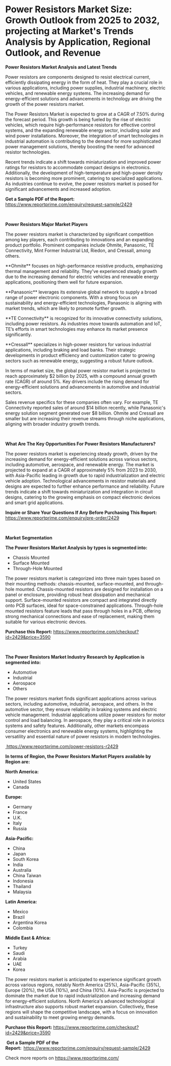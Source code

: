 <p><h1>Power Resistors Market Size: Growth Outlook from 2025 to 2032, projecting at Market's Trends Analysis by Application, Regional Outlook, and Revenue</h1></p><p><strong>Power Resistors Market Analysis and Latest Trends</strong></p>
<p><p>Power resistors are components designed to resist electrical current, efficiently dissipating energy in the form of heat. They play a crucial role in various applications, including power supplies, industrial machinery, electric vehicles, and renewable energy systems. The increasing demand for energy-efficient solutions and advancements in technology are driving the growth of the power resistors market.</p><p>The Power Resistors Market is expected to grow at a CAGR of 7.50% during the forecast period. This growth is being fueled by the rise of electric vehicles, which require high-performance resistors for effective control systems, and the expanding renewable energy sector, including solar and wind power installations. Moreover, the integration of smart technologies in industrial automation is contributing to the demand for more sophisticated power management solutions, thereby boosting the need for advanced resistor technologies.</p><p>Recent trends indicate a shift towards miniaturization and improved power ratings for resistors to accommodate compact designs in electronics. Additionally, the development of high-temperature and high-power density resistors is becoming more prominent, catering to specialized applications. As industries continue to evolve, the power resistors market is poised for significant advancements and increased adoption.</p></p>
<p><strong>Get a Sample PDF of the Report:&nbsp;</strong> <a href="https://www.reportprime.com/enquiry/request-sample/2429?utm_campaign=2475&utm_medium=2&utm_source=Github&utm_content=ia&utm_term=18032025&utm_id=power-resistors">https://www.reportprime.com/enquiry/request-sample/2429</a></p>
<p>&nbsp;</p>
<p><strong>Power Resistors Major Market Players</strong></p>
<p><p>The power resistors market is characterized by significant competition among key players, each contributing to innovations and an expanding product portfolio. Prominent companies include Ohmite, Panasonic, TE Connectivity, Mint Former Industrial Ltd, Riedon, and Cressall, among others.</p><p>**Ohmite** focuses on high-performance resistive products, emphasizing thermal management and reliability. They've experienced steady growth due to the increasing demand for electric vehicles and renewable energy applications, positioning them well for future expansion.</p><p>**Panasonic** leverages its extensive global network to supply a broad range of power electronic components. With a strong focus on sustainability and energy-efficient technologies, Panasonic is aligning with market trends, which are likely to promote further growth.</p><p>**TE Connectivity** is recognized for its innovative connectivity solutions, including power resistors. As industries move towards automation and IoT, TE’s efforts in smart technologies may enhance its market presence significantly.</p><p>**Cressall** specializes in high-power resistors for various industrial applications, including braking and load banks. Their strategic developments in product efficiency and customization cater to growing sectors such as renewable energy, suggesting a robust future outlook.</p><p>In terms of market size, the global power resistor market is projected to reach approximately $2 billion by 2025, with a compound annual growth rate (CAGR) of around 5%. Key drivers include the rising demand for energy-efficient solutions and advancements in automotive and industrial sectors.</p><p>Sales revenue specifics for these companies often vary. For example, TE Connectivity reported sales of around $14 billion recently, while Panasonic's energy solution segment generated over $8 billion. Ohmite and Cressall are smaller but are increasing their revenue streams through niche applications, aligning with broader industry growth trends.</p></p>
<p>&nbsp;</p>
<p><strong>What Are The Key Opportunities For Power Resistors Manufacturers?</strong></p>
<p><p>The power resistors market is experiencing steady growth, driven by the increasing demand for energy-efficient solutions across various sectors, including automotive, aerospace, and renewable energy. The market is projected to expand at a CAGR of approximately 5% from 2023 to 2030, with Asia-Pacific leading in growth due to rapid industrialization and electric vehicle adoption. Technological advancements in resistor materials and designs are expected to further enhance performance and reliability. Future trends indicate a shift towards miniaturization and integration in circuit designs, catering to the growing emphasis on compact electronic devices and smart grid applications.</p></p>
<p><strong>Inquire or Share Your Questions If Any Before Purchasing This Report:</strong> <a href="https://www.reportprime.com/enquiry/pre-order/2429?utm_campaign=2475&utm_medium=2&utm_source=Github&utm_content=ia&utm_term=18032025&utm_id=power-resistors">https://www.reportprime.com/enquiry/pre-order/2429</a></p>
<p>&nbsp;</p>
<p><strong>Market Segmentation</strong></p>
<p><strong>The Power Resistors Market Analysis by types is segmented into:</strong></p>
<p><ul><li>Chassis Mounted</li><li>Surface Mounted</li><li>Through-Hole Mounted</li></ul></p>
<p><p>The power resistors market is categorized into three main types based on their mounting methods: chassis-mounted, surface-mounted, and through-hole mounted. Chassis-mounted resistors are designed for installation on a panel or enclosure, providing robust heat dissipation and mechanical support. Surface-mounted resistors are compact and integrated directly onto PCB surfaces, ideal for space-constrained applications. Through-hole mounted resistors feature leads that pass through holes in a PCB, offering strong mechanical connections and ease of replacement, making them suitable for various electronic devices.</p></p>
<p><strong>Purchase this Report:&nbsp;</strong><a href="https://www.reportprime.com/checkout?id=2429&price=3590&utm_campaign=2475&utm_medium=2&utm_source=Github&utm_content=ia&utm_term=18032025&utm_id=power-resistors">https://www.reportprime.com/checkout?id=2429&price=3590</a></p>
<p>&nbsp;</p>
<p><strong>The Power Resistors Market Industry Research by Application is segmented into:</strong></p>
<p><ul><li>Automotive</li><li>Industrial</li><li>Aerospace</li><li>Others</li></ul></p>
<p><p>The power resistors market finds significant applications across various sectors, including automotive, industrial, aerospace, and others. In the automotive sector, they ensure reliability in braking systems and electric vehicle management. Industrial applications utilize power resistors for motor control and load balancing. In aerospace, they play a critical role in avionics systems and safety features. Additionally, other markets encompass consumer electronics and renewable energy systems, highlighting the versatility and essential nature of power resistors in modern technologies.</p></p>
<p><a href="https://www.reportprime.com/power-resistors-r2429?utm_campaign=2475&utm_medium=2&utm_source=Github&utm_content=ia&utm_term=18032025&utm_id=power-resistors">&nbsp;https://www.reportprime.com/power-resistors-r2429</a></p>
<p><strong>In terms of Region, the Power Resistors Market Players available by Region are:</strong></p>
<p>
    <p> <strong> North America: </strong>
        <ul>
            <li>United States</li>
            <li>Canada</li>
        </ul>
        </p> 
    <p> <strong> Europe: </strong>
        <ul>
            <li>Germany</li>
            <li>France</li>
            <li>U.K.</li>
            <li>Italy</li>
            <li>Russia</li>
        </ul>
        </p> 
    <p> <strong> Asia-Pacific: </strong>
        <ul>
            <li>China</li>
            <li>Japan</li>
            <li>South Korea</li>
            <li>India</li>
            <li>Australia</li>
            <li>China Taiwan</li>
            <li>Indonesia</li>
            <li>Thailand</li>
            <li>Malaysia</li>
        </ul>
        </p> 
    <p> <strong> Latin America: </strong>
        <ul>
            <li>Mexico</li>
            <li>Brazil</li>
            <li>Argentina Korea</li>
            <li>Colombia</li>
        </ul>
        </p> 
    <p> <strong> Middle East & Africa: </strong>
        <ul>
            <li>Turkey</li>
            <li>Saudi</li>
            <li>Arabia</li>
            <li>UAE</li>
            <li>Korea</li>
        </ul>
    </p>
    </p>
<p><p>The power resistors market is anticipated to experience significant growth across various regions, notably North America (25%), Asia-Pacific (35%), Europe (20%), the USA (10%), and China (10%). Asia-Pacific is projected to dominate the market due to rapid industrialization and increasing demand for energy-efficient solutions. North America's advanced technological infrastructure also supports robust market expansion. Collectively, these regions will shape the competitive landscape, with a focus on innovation and sustainability to meet growing energy demands.</p></p>
<p><strong>Purchase this Report: </strong><a href="https://www.reportprime.com/checkout?id=2429&price=3590&utm_campaign=2475&utm_medium=2&utm_source=Github&utm_content=ia&utm_term=18032025&utm_id=power-resistors">https://www.reportprime.com/checkout?id=2429&price=3590</a></p>
<p>&nbsp;<strong>Get a Sample PDF of the Report:&nbsp;&nbsp;</strong><a href="https://www.reportprime.com/enquiry/request-sample/2429?utm_campaign=2475&utm_medium=2&utm_source=Github&utm_content=ia&utm_term=18032025&utm_id=power-resistors">https://www.reportprime.com/enquiry/request-sample/2429</a></p>
<p><strong></strong></p>
<p>Check more reports on <a href="https://www.reportprime.com/?utm_campaign=2475&utm_medium=2&utm_source=Github&utm_content=ia&utm_term=18032025&utm_id=power-resistors">https://www.reportprime.com/</a></p>